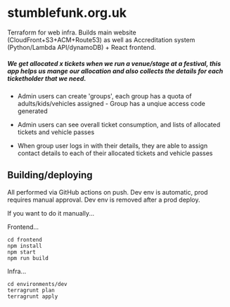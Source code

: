# stumblefunk.org.uk

Terraform for web infra. Builds main website (CloudFront+S3+ACM+Route53) as well as Accreditation system (Python/Lambda API/dynamoDB) + React frontend. 


##### We get allocated x tickets when we run a venue/stage at a festival, this app helps us mange our allocation and also collects the details for each ticketholder that we need.

* Admin users can create 'groups', each group has a quota of adults/kids/vehicles assigned - Group has a unqiue access code generated

* Admin users can see overall ticket consumption, and lists of allocated tickets and vehicle passes

* When group user logs in with their details, they are able to assign contact details to each of their allocated tickets and vehicle passes

## Building/deploying

All performed via GitHub actions on push. Dev env is automatic, prod requires manual approval. Dev env is removed after a prod deploy.

If you want to do it manually...

Frontend...
```
cd frontend
npm install
npm start
npm run build
```


Infra...
```
cd environments/dev
terragrunt plan
terragrunt apply
```